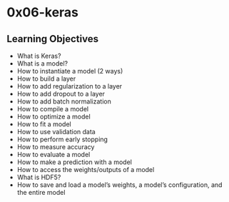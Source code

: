 # 0x06-keras

## Learning Objectives

- What is Keras?
- What is a model?
- How to instantiate a model (2 ways)
- How to build a layer
- How to add regularization to a layer
- How to add dropout to a layer
- How to add batch normalization
- How to compile a model
- How to optimize a model
- How to fit a model
- How to use validation data
- How to perform early stopping
- How to measure accuracy
- How to evaluate a model
- How to make a prediction with a model
- How to access the weights/outputs of a model
- What is HDF5?
- How to save and load a model’s weights, a model’s configuration, and the entire model
